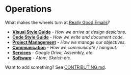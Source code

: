 Operations
======

What makes the wheels turn at [Really Good Emails][really-good-emails]?

* **[Visual Style Guide](/style/visual)** - _How we arrive at design desicions._
* **[Code Style Guide](/style/code)** - _How we write and document code._
* **[Project Management](/project_management)** - _How we manage our objectives._
* **[Communication](/communication)** - _How we communicate / hangout._
* **[Services](/services)** - _Google Drive, Assembly, etc._
* **[Software](/software)** - _Atom, Sketch etc._

Want to add something? See [CONTRIBUTING.md](/CONTRIBUTING.md).

[really-good-emails]: http://really-good-emails.com
